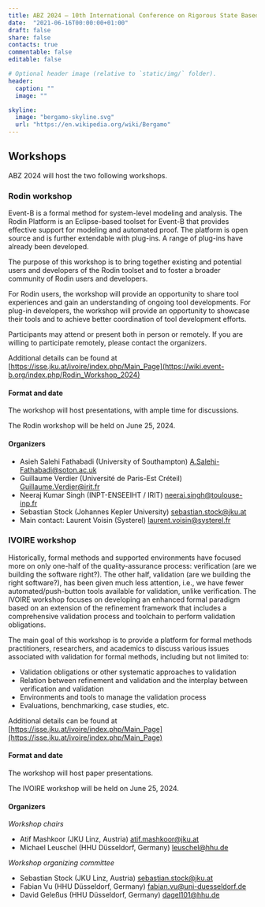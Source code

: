 ```yaml
---
title: ABZ 2024 – 10th International Conference on Rigorous State Based Methods
date:  "2021-06-16T00:00:00+01:00"
draft: false
share: false
contacts: true
commentable: false
editable: false

# Optional header image (relative to `static/img/` folder).
header:
  caption: ""
  image: ""

skyline: 
  image: "bergamo-skyline.svg"
  url: "https://en.wikipedia.org/wiki/Bergamo"
---
```

## Workshops

ABZ 2024 will host the two following workshops.

### Rodin workshop

Event-B is a formal method for system-level modeling and analysis. The Rodin Platform is an Eclipse-based toolset for Event-B that provides effective support for modeling and automated proof. The platform is open source and is further extendable with plug-ins. A range of plug-ins have already been developed.

The purpose of this workshop is to bring together existing and potential users and developers of the Rodin toolset and to foster a broader community of Rodin users and developers.

For Rodin users, the workshop will provide an opportunity to share tool experiences and gain an understanding of ongoing tool developments. For plug-in developers, the workshop will provide an opportunity to showcase their tools and to achieve better coordination of tool development efforts. 

Participants may attend or present both in person or remotely. 
If you are willing to participate remotely, please contact the organizers.

Additional details can be found at [https://isse.jku.at/ivoire/index.php/Main_Page](https://wiki.event-b.org/index.php/Rodin_Workshop_2024)
#### Format and date

The workshop will host presentations, with ample time for discussions.

The Rodin workshop will be held on June 25, 2024.

#### Organizers

- Asieh Salehi Fathabadi (University of Southampton) <A.Salehi-Fathabadi@soton.ac.uk>
- Guillaume Verdier (Université de Paris-Est Créteil) <Guillaume.Verdier@irit.fr>
- Neeraj Kumar Singh (INPT-ENSEEIHT / IRIT) <neeraj.singh@toulouse-inp.fr>
- Sebastian Stock (Johannes Kepler University) <sebastian.stock@jku.at>
- Main contact: Laurent Voisin (Systerel) <laurent.voisin@systerel.fr>

### IVOIRE workshop

Historically, formal methods and supported environments have focused more on only one-half of the quality-assurance process: verification (are we building the software right?). 
The other half, validation (are we building the right software?), has been given much less attention, i.e., we have fewer automated/push-button tools available for validation, unlike verification. 
The IVOIRE workshop focuses on developing an enhanced formal paradigm based on an extension of the refinement framework that includes a comprehensive validation process and toolchain to perform validation obligations. 

The main goal of this workshop is to provide a platform for formal methods practitioners, researchers, and academics to discuss various issues associated with validation for formal methods, including but not limited to:
- Validation obligations or other systematic approaches to validation
- Relation between refinement and validation and the interplay between verification and validation
- Environments and tools to manage the validation process
- Evaluations, benchmarking, case studies, etc.

Additional details can be found at [https://isse.jku.at/ivoire/index.php/Main_Page](https://isse.jku.at/ivoire/index.php/Main_Page)

#### Format and date

The workshop will host paper presentations.

The IVOIRE workshop will be held on June 25, 2024.

#### Organizers

*Workshop chairs*

- Atif Mashkoor (JKU Linz, Austria) <atif.mashkoor@jku.at>
- Michael Leuschel (HHU Düsseldorf, Germany) <leuschel@hhu.de>

*Workshop organizing committee*

- Sebastian Stock (JKU Linz, Austria) <sebastian.stock@jku.at>
- Fabian Vu (HHU Düsseldorf, Germany) <fabian.vu@uni-duesseldorf.de>
- David Geleßus (HHU Düsseldorf, Germany) <dagel101@hhu.de>
